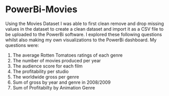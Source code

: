 # PowerBi-Movies
Using the Movies Dataset I was able to first clean remove and drop missing values in the dataset to create a clean dataset and import it as a CSV file to be uploaded to the PowerBi software. I explored these following questions whilst also making my own visualizations to the PowerBi dashboard. 
My questions were:
1. The average Rotten Tomatoes ratings of each genre​
2. The number of movies produced per year ​
3. The audience score for each film  ​
4. The profitability per studio ​
5. The worldwide gross per genre
6. Sum of gross by year and genre in 2008/2009
7. Sum of Profitabilty by Animation Genre
